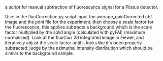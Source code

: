 a script for manual subtraction of fluorescence signal for a Pilatus detector.

Use: in the fluoCorrection.py script input the average_gainCorrected cbf image and the poni file for the experiment, then choose a scale factor for the fluorescence, this applies subtracts a background which is the scale factor multiplied by the solid angle (calculated with pyFAI) (maximum normalised). Look at the fluoCorr 2d integrated image in Fiewer, and iteratively adjust the scale factor until it looks like it's been properly subtracted: judge by the azimuthal intensity distribution which should be similar to the background sample.